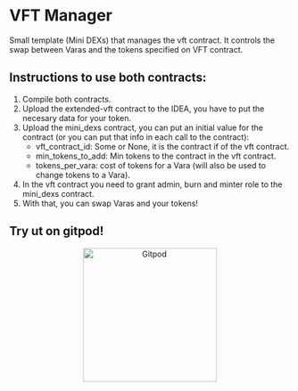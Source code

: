# VFT Manager

Small template (Mini DEXs) that manages the vft contract.
It controls the swap between Varas and the tokens specified on VFT contract.

## Instructions to use both contracts:

1. Compile both contracts.
2. Upload the extended-vft contract to the IDEA, you have to put the necesary data for your token.
3. Upload the mini_dexs contract, you can put an initial value for the contract (or you can put that info in each call to the contract): 
    - vft_contract_id: Some or None, it is the contract if of the vft contract.
    - min_tokens_to_add: Min tokens to the contract in the vft contract.
    - tokens_per_vara: cost of tokens for a Vara (will also be used to change tokens to a Vara).
3. In the vft contract you need to grant admin, burn and minter role to the mini_dexs contract.
4. With that, you can swap Varas and your tokens!

## Try ut on gitpod!

<p align="center">
  <a href="https://gitpod.io/#https://github.com/Vara-Lab/VFT-Manager-Template" target="_blank">
    <img src="https://gitpod.io/button/open-in-gitpod.svg" width="240" alt="Gitpod">
  </a>
</p>
